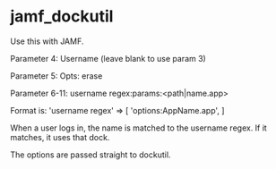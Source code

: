 # jamf_dockutil

Use this with JAMF.

Parameter 4: Username (leave blank to use param 3)

Parameter 5: Opts: erase

Parameter 6-11: username regex:params:<path|name.app>

Format is:
	'username regex' => [
		'options:AppName.app',
	]

When a user logs in, the name is matched to the username regex.  If it matches, it uses
that dock.

The options are passed straight to dockutil.
